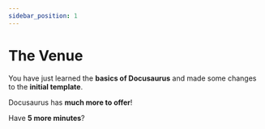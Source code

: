 ```yaml
---
sidebar_position: 1
---
```


# The Venue

You have just learned the **basics of Docusaurus** and made some changes to the **initial template**.

Docusaurus has **much more to offer**!

Have **5 more minutes**?
